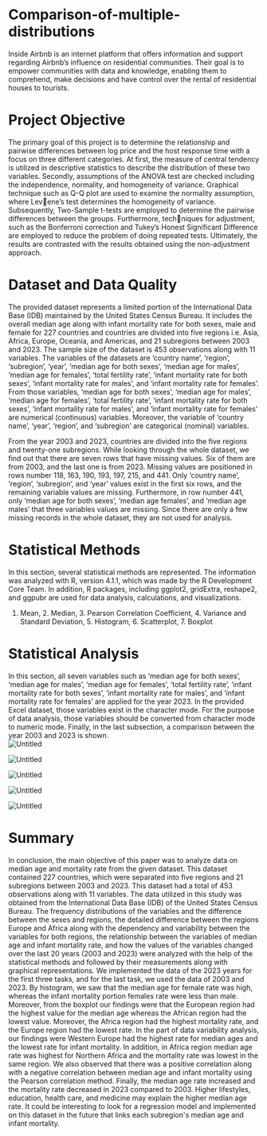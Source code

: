 # Comparison-of-multiple-distributions
Inside Airbnb is an internet platform that offers information and support regarding Airbnb’s influence on residential communities. Their goal is to empower communities with data and knowledge, enabling them to comprehend, make decisions and have control over the rental of residential houses to tourists.

# Project Objective
The primary goal of this project is to determine the relationship and pairwise differences between log price and the host response time with a focus on three different categories. At first, the measure of central tendency is utilized in descriptive statistics to describe the distribution of these two variables. Secondly, assumptions of the ANOVA test are checked including the independence, normality, and homogeneity of variance. Graphical technique such as Q-Q plot are used to examine the normality assumption, where Levene’s test determines the homogeneity of variance. Subsequently, Two-Sample t-tests are employed to determine the pairwise differences between the groups. Furthermore, techniques for adjustment, such as the Bonferroni correction and Tukey’s Honest Significant Difference are employed to reduce the problem of doing repeated tests. Ultimately, the results are contrasted with the results obtained using the non-adjustment approach.


# Dataset and Data Quality
The provided dataset represents a limited portion of the International Data Base (IDB) maintained by the United States Census Bureau. It includes the overall median age along with infant mortality rate for both sexes, male and female for 227 countries and countries are divided into five regions i.e. Asia, Africa, Europe, Oceania, and Americas, and 21 subregions between 2003 and 2023. The sample size of the dataset is 453 observations along with 11 variables. The variables of the datasets are ‘country name’, ‘region’, ‘subregion’, ‘year’, ‘median age for both sexes’, ‘median age for males’, ‘median age for females’, ‘total fertility rate’, ‘infant mortality rate for both sexes’, ‘infant mortality rate for males’, and ‘infant mortality rate for females’. From those variables, ‘median age for both sexes’, ‘median age for males’, ‘median age for females’, ‘total fertility rate’, ‘infant mortality rate for both sexes’, ‘infant mortality rate for males’, and ‘infant mortality rate for females’ are numerical (continuous) variables. Moreover, the variable of ‘country name’, ‘year’, ‘region’, and ‘subregion’ are categorical (nominal) variables.

From the year 2003 and 2023, countries are divided into the five regions and twenty-one subregions. While looking through the whole dataset, we find out that there are seven rows that have missing values. Six of them are from 2003, and the last one is from 2023. Missing values are positioned in rows number 118, 163, 190, 193, 197, 215, and 441. Only ‘country name’, ‘region’, ‘subregion’, and ‘year’ values exist in the first six rows, and the remaining variable values are missing. Furthermore, in row number 441, only ‘median age for both sexes’, ‘median age females’, and ‘median age males’ that three variables values are missing. Since there are only a few missing records in the whole dataset, they are not used for analysis.

# Statistical Methods
In this section, several statistical methods are represented. The information was analyzed with R, version 4.1.1, which was made by the R Development Core Team. In addition, R packages, including ggplot2, gridExtra, reshape2, and ggpubr are used for data analysis, calculations, and visualizations.

1. Mean, 2. Median, 3. Pearson Correlation Coefficient, 4. Variance and Standard Deviation, 5. Histogram, 6. Scatterplot, 7. Boxplot

# Statistical Analysis
In this section, all seven variables such as ‘median age for both sexes’, ‘median age for males’, ‘median age for females’, ‘total fertility rate’, ‘infant mortality rate for both sexes’, ‘infant mortality rate for males’, and ‘infant mortality rate for females’ are applied for the year 2023. In the provided Excel dataset, those variables exist in the character mode. For the purpose of data analysis, those variables should be converted from character mode to numeric mode. Finally, in the last subsection, a comparison between the year 2003 and 2023 is shown.  
![Untitled](https://github.com/jishan900/Descriptive-analysis-of-demographic-data-using-the-U.S.-Census-Bureau-dataset/assets/32738421/4490aa64-d34b-4764-9560-c0654500f0b0)

![Untitled](https://github.com/jishan900/Descriptive-analysis-of-demographic-data-using-the-U.S.-Census-Bureau-dataset/assets/32738421/742523bf-ab32-4df7-a3b0-4c5d7911479b)

![Untitled](https://github.com/jishan900/Descriptive-analysis-of-demographic-data-using-the-U.S.-Census-Bureau-dataset/assets/32738421/ff8ba8e1-ac6b-49ac-9665-aebd70eb724c)

![Untitled](https://github.com/jishan900/Descriptive-analysis-of-demographic-data-using-the-U.S.-Census-Bureau-dataset/assets/32738421/8b49e25d-e824-4329-8161-44957df66663)

![Untitled](https://github.com/jishan900/Descriptive-analysis-of-demographic-data-using-the-U.S.-Census-Bureau-dataset/assets/32738421/48aa4675-0e7a-4f03-ab49-3b0d4924ecfb)

# Summary 
In conclusion, the main objective of this paper was to analyze data on median age and mortality rate from the given dataset. This dataset contained 227 countries, which were separated into five regions and 21 subregions between 2003 and 2023. This dataset had a total of 453 observations along with 11 variables. The data utilized in this study was obtained from the International Data Base (IDB) of the United States Census Bureau. The frequency distributions of the variables and the difference between the sexes and regions, the detailed difference between the regions Europe and Africa along with the dependency and variability between the variables for both regions, the relationship between the variables of median age and infant mortality rate, and how the values of the variables changed over the last 20 years (2003 and 2023) were analyzed with the help of the statistical methods and followed by their measurements along with graphical representations. We implemented the data of the 2023 years for the first three tasks, and for the last task, we used the data of 2003 and 2023. By histogram, we saw that the median age for female rate was high, whereas the infant mortality portion females rate were less than male. Moreover, from the boxplot our findings were that the European region had the highest value for the median age whereas the African region had the lowest value. Moreover, the Africa region had the highest mortality rate, and the Europe region had the lowest rate. In the part of data variability analysis, our findings were Western Europe had the highest rate for median ages and the lowest rate for infant mortality. In addition, in Africa region median age rate was highest for Northern Africa and the mortality rate was lowest in the same region. We also observed that there was a positive correlation along with a negative correlation between median age and infant mortality using the Pearson correlation method. Finally, the median age rate increased and the mortality rate decreased in 2023 compared to 2003. Higher lifestyles, education, health care, and medicine may explain the higher median age rate. It could be interesting to look for a regression model and implemented on this dataset in the future that links each subregion's median age and infant mortality.
